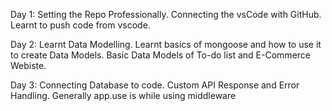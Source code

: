 Day 1: 
  Setting the Repo Professionally.
  Connecting the vsCode with GitHub.
  Learnt to push code from vscode.

Day 2:
  Learnt Data Modelling.
  Learnt basics of mongoose and how to use it to create Data Models.
  Basic Data Models of To-do list and E-Commerce Webiste.

Day 3:
  Connecting Database to code.
  Custom API Response and Error Handling.
  Generally app.use is while using middleware
  
